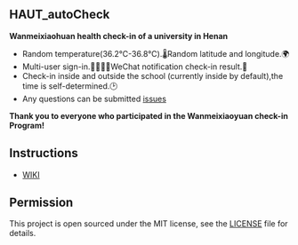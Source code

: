 ## HAUT_autoCheck

**Wanmeixiaohuan health check-in of a university in Henan**
- Random temperature(36.2℃-36.8℃).🌡Random latitude and longitude.🌍
- Multi-user sign-in.👨‍👩‍👧‍👧WeChat notification check-in result.💬
- Check-in inside and outside the school (currently inside by default),the time is self-determined.🕑
- Any questions can be submitted [issues](https://github.com/YooKing/HAUT_autoCheck/issues/new)  

**Thank you to everyone who participated in the Wanmeixiaoyuan check-in Program!**
## Instructions
- [WIKI](https://github.com/YooKing/HAUT_autoCheck/wiki)

## Permission

This project is open sourced under the MIT license, see the [LICENSE](LICENSE) file for details.
